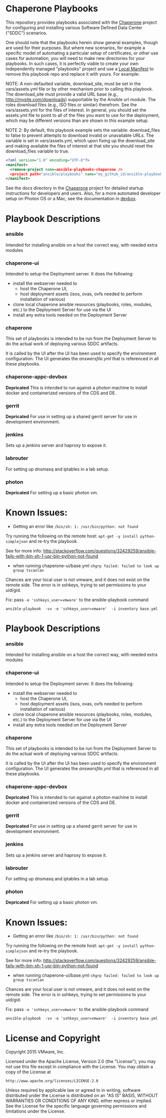 # Chaperone Playbooks

This repository provides playbooks associated with the
[Chaperone](https://github.com/vmware/chaperone) project
for configuring and installing various Software Defined Data Center ("SDDC")
scenarios.

One should note that the playbooks herein show general examples, though are
used for their purposes. But where new scenarios, for example a specific
model of automating a particular setup of certificates, or other use cases
for automation, you will need to make new directories for your playbooks.
In such cases, it is perfectly viable to create your own independently
managed "playbooks" project and use a [Local Manifest](https://gerrit.googlesource.com/git-repo/+/master/docs/manifest-format.txt#335)
to remove this playbook repo and replace it with yours. For example:

NOTE: A non-defaulted variable, download_site, must be set in the vars/assets.yml
file or by other mechanism prior to calling this playbook. The download_site must
provide a valid URL base (e.g., http://mysite.com/downloads) supportable by the
Ansible url module. The roles download files (e.g., ISO files or similar) therefrom.
See the vars/assets.yml for the files of interest. In general, you should
set the assets.yml file to point to all of the files you want to use for
the deployment, which may be different versions than are shown in this example
setup.

NOTE 2: By default, this playbook example sets the variable: download_files to
false to prevent attempts to download invalid or unavailable URLs. The variable
is set in vars/assets.yml, which upon fixing up the download_site and making
available the files of interest at that site you should reset the download_files
variable to true.

```xml
<?xml version="1.0" encoding="UTF-8"?>
<manifest>
  <remove-project name=ansible-playbooks-chaperone />
  <project path="ansible/playbooks" name="my_github_id/ansible-playbooks-chaperone" remote="github"/>
</manifest>
```

See the docs directory in the
[Chaperone](https://github.com/vmware/chaperone) project for detailed
startup instructions for developers and users. Also, for a more automated
developer setup on Photon OS or a Mac, see the documentation in
[devbox](devbox).

# Playbook Descriptions

### ansible
Intended for installing ansible on a host the correct way, with needed extra modules

### chaperone-ui
Intended to setup the Deployment server.  It does the following:
* install the webserver needed to
  * host the Chaperone UI,
  * host deployment assets (isos, ovas, ovfs needed to perform installation of various)
* clone local chaperone ansible resources (playbooks, roles, modules, etc.) to the Deployment Server for use via the UI
* install any extra tools needed on the Deployment Server

### chaperone
This set of playbooks is intended to be run from the Deployment Server to do the actual
work of deploying various SDDC artifacts.

It is called by the UI after the UI has been used to specify the environment configuration.
The UI generates the *answersfile.yml* that is referenced in all these playbooks.


### chaperone-appc-devbox
**Depricated**
This is intended to run against a photon machine to install
docker and containerized versions of the CDS and DE.

### gerrit
**Depricated**
For use in setting up a shared gerrit server for use in
development environment.


### jenkins
Sets up a jenkins server and haproxy to expose it.

### labrouter

For setting up dnsmasq and iptables in a lab setup.

### photon

**Depricated**
For setting up a basic photon vm.


# Known Issues:
* Getting an error like `/bin/sh: 1: /usr/bin/python: not found`

Try running the following on the remote host: `apt-get -y install python-simplejson` and re-try the playbook.

See for more info: http://stackoverflow.com/questions/32429259/ansible-fails-with-bin-sh-1-usr-bin-python-not-found


* when running chaperone-ui/base.yml `chgrp failed: failed to look up group tscanlan`

Chances are your local user is not vmware, and it does not exist on the remote side.
The error is in sshkeys, trying to set permissions to your uid/gid.

Fix: pass `-e 'sshkeys_user=vmware'` to the ansible-playbook command

    ansible-playbook  -vv -e 'sshkeys_user=vmware'  -i inventory base.yml



# Playbook Descriptions

### ansible
Intended for installing ansible on a host the correct way, with needed extra modules

### chaperone-ui
Intended to setup the Deployment server.  It does the following:
* install the webserver needed to
  * host the Chaperone UI,
  * host deployment assets (isos, ovas, ovfs needed to perform installation of various)
* clone local chaperone ansible resources (playbooks, roles, modules, etc.) to the Deployment Server for use via the UI
* install any extra tools needed on the Deployment Server

### chaperone
This set of playbooks is intended to be run from the Deployment Server to do the actual
work of deploying various SDDC artifacts.

It is called by the UI after the UI has been used to specify the environment configuration.
The UI generates the *answersfile.yml* that is referenced in all these playbooks.


### chaperone-appc-devbox
**Depricated**
This is intended to run against a photon machine to install
docker and containerized versions of the CDS and DE.

### gerrit
**Depricated**
For use in setting up a shared gerrit server for use in
development environment.


### jenkins
Sets up a jenkins server and haproxy to expose it.

### labrouter

For setting up dnsmasq and iptables in a lab setup.

### photon

**Depricated**
For setting up a basic photon vm.


# Known Issues:
* Getting an error like `/bin/sh: 1: /usr/bin/python: not found`

Try running the following on the remote host: `apt-get -y install python-simplejson` and re-try the playbook.

See for more info: http://stackoverflow.com/questions/32429259/ansible-fails-with-bin-sh-1-usr-bin-python-not-found


* when running chaperone-ui/base.yml `chgrp failed: failed to look up group tscanlan`

Chances are your local user is not vmware, and it does not exist on the remote side.
The error is in sshkeys, trying to set permissions to your uid/gid.

Fix: pass `-e 'sshkeys_user=vmware'` to the ansible-playbook command

    ansible-playbook  -vv -e 'sshkeys_user=vmware'  -i inventory base.yml



# License and Copyright

Copyright 2015 VMware, Inc.

Licensed under the Apache License, Version 2.0 (the "License");
you may not use this file except in compliance with the License.
You may obtain a copy of the License at

    http://www.apache.org/licenses/LICENSE-2.0

Unless required by applicable law or agreed to in writing, software
distributed under the License is distributed on an "AS IS" BASIS,
WITHOUT WARRANTIES OR CONDITIONS OF ANY KIND, either express or implied.
See the License for the specific language governing permissions and
limitations under the License.

